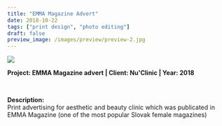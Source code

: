 ```yaml
---
title: "EMMA Magazine Advert"
date: 2018-10-22
tags: ["print design", "photo editing"]
draft: false
preview_image: /images/preview/preview-2.jpg
---
```



<div class="col-adapt-single col">

<img class="my-2" src = "/images/content-print-advertising-emma-magazine/content-print-advertising-emma-magazine-1.jpg">

</div>

<div class="col-adapt-single col" style="margin-bottom: 5rem !important;">

	
**Project: EMMA Magazine advert | Client: Nu'Clinic | Year: 2018**

<br>

**Description:**
<br>
Print advertising for aesthetic and beauty clinic which was publicated in EMMA Magazine (one of the most popular Slovak female magazines)


</div>


